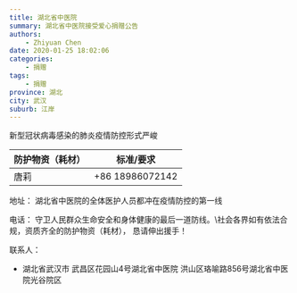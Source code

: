```yaml
---
title: 湖北省中医院
summary: 湖北省中医院接受爱心捐赠公告
authors: 
    - Zhiyuan Chen
date: 2020-01-25 18:02:06
categories: 
    - 捐赠
tags: 
    - 捐赠
province: 湖北
city: 武汉
suburb: 江岸
---
```


新型冠状病毒感染的肺炎疫情防控形式严峻

|  防护物资（耗材）  |  标准/要求  |
|------------------|-----------|
|  唐莉  |  +86 18986072142

地址： 湖北省中医院的全体医护人员都冲在疫情防控的第一线

电话： 守卫人民群众生命安全和身体健康的最后一道防线。\社会各界如有依法合规，资质齐全的防护物资（耗材）， 恳请伸出援手！

联系人：

+ 湖北省武汉市 武昌区花园山4号湖北省中医院 洪山区珞喻路856号湖北省中医院光谷院区 
